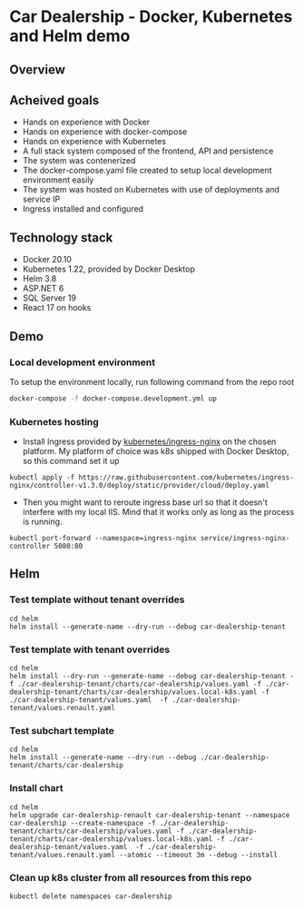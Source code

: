 ﻿# Car Dealership - Docker, Kubernetes and Helm demo

## Overview

## Acheived goals
- Hands on experience with Docker
- Hands on experience with docker-compose
- Hands on experience with Kubernetes
- A full stack system composed of the frontend, API and persistence
- The system was contenerized
- The docker-compose.yaml file created to setup local development environment easily
- The system was hosted on Kubernetes with use of deployments and service IP
- Ingress installed and configured

## Technology stack
- Docker 20.10
- Kubernetes 1.22, provided by Docker Desktop
- Helm 3.8
- ASP.NET 6
- SQL Server 19
- React 17 on hooks

## Demo

### Local development environment
To setup the environment locally, run following command from the repo root
```bash
docker-compose -f docker-compose.development.yml up
```

### Kubernetes hosting
- Install Ingress provided by [kubernetes/ingress-nginx](https://github.com/kubernetes/ingress-nginx/) on the chosen platform. My platform of choice was k8s shipped with Docker Desktop, so this command set it up
```
kubectl apply -f https://raw.githubusercontent.com/kubernetes/ingress-nginx/controller-v1.3.0/deploy/static/provider/cloud/deploy.yaml
```
- Then you might want to reroute ingress base url so that it doesn't interfere with my local IIS. Mind that it works only as long as the process is running.
```
kubectl port-forward --namespace=ingress-nginx service/ingress-nginx-controller 5080:80
```

## Helm
### Test template without tenant overrides
```
cd helm
helm install --generate-name --dry-run --debug car-dealership-tenant
```

### Test template with tenant overrides
```
cd helm
helm install --dry-run --generate-name --debug car-dealership-tenant -f ./car-dealership-tenant/charts/car-dealership/values.yaml -f ./car-dealership-tenant/charts/car-dealership/values.local-k8s.yaml -f ./car-dealership-tenant/values.yaml  -f ./car-dealership-tenant/values.renault.yaml
```

### Test subchart template
```
cd helm
helm install --generate-name --dry-run --debug ./car-dealership-tenant/charts/car-dealership
```

### Install chart
```
cd helm
helm upgrade car-dealership-renault car-dealership-tenant --namespace car-dealership --create-namespace -f ./car-dealership-tenant/charts/car-dealership/values.yaml -f ./car-dealership-tenant/charts/car-dealership/values.local-k8s.yaml -f ./car-dealership-tenant/values.yaml  -f ./car-dealership-tenant/values.renault.yaml --atomic --timeout 3m --debug --install 
```

### Clean up k8s cluster from all resources from this repo
```
kubectl delete namespaces car-dealership
```